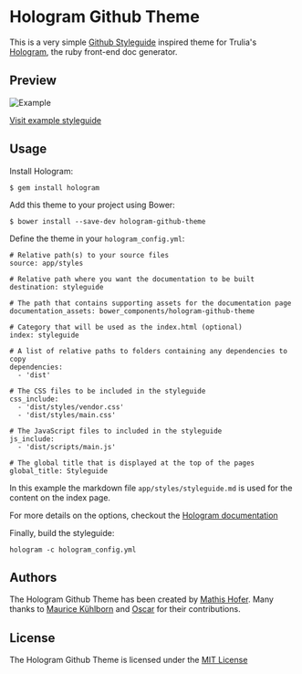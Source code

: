 # Hologram Github Theme

This is a very simple [Github Styleguide](https://github.com/styleguide) inspired theme for Trulia's [Hologram](https://github.com/trulia/hologram), the ruby front-end doc generator.

## Preview

![Example](example.png?raw=true)

[Visit example styleguide](http://wearecube.github.io/hologram-github-theme-example/styleguide)

## Usage

Install Hologram:

```
$ gem install hologram
```

Add this theme to your project using Bower:

```
$ bower install --save-dev hologram-github-theme
```

Define the theme in your `hologram_config.yml`:

```
# Relative path(s) to your source files
source: app/styles

# Relative path where you want the documentation to be built
destination: styleguide

# The path that contains supporting assets for the documentation page
documentation_assets: bower_components/hologram-github-theme

# Category that will be used as the index.html (optional)
index: styleguide

# A list of relative paths to folders containing any dependencies to copy
dependencies:
  - 'dist'

# The CSS files to be included in the styleguide
css_include:
  - 'dist/styles/vendor.css'
  - 'dist/styles/main.css'

# The JavaScript files to included in the styleguide
js_include:
  - 'dist/scripts/main.js'

# The global title that is displayed at the top of the pages
global_title: Styleguide

```

In this example the markdown file `app/styles/styleguide.md` is used for the content on the index page.

For more details on the options, checkout the [Hologram documentation](https://github.com/trulia/hologram/blob/master/README.md#creating-a-yaml-config-file)

Finally, build the styleguide:

```
hologram -c hologram_config.yml
```

## Authors

The Hologram Github Theme has been created by [Mathis Hofer](https://github.com/hupf). Many thanks to [Maurice Kühlborn](https://github.com/minimalweb) and [Oscar](https://github.com/obartra) for their contributions.

## License

The Hologram Github Theme is licensed under the [MIT License](LICENSE)
